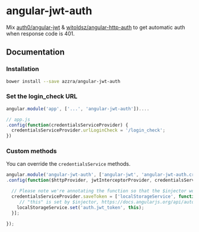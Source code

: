 # angular-jwt-auth
Mix [auth0/angular-jwt](https://github.com/auth0/angular-jwt) & [witoldsz/angular-http-auth](https://github.com/witoldsz/angular-http-auth) to get automatic auth when response code is 401.

## Documentation

### Installation

```sh
bower install --save azzra/angular-jwt-auth
```

### Set the login_check URL

```js
angular.module('app', ['...', 'angular-jwt-auth'])....
```

```js
// app.js
.config(function(credentialsServiceProvider) {
  credentialsServiceProvider.urlLoginCheck = '/login_check';
})
```

### Custom methods

You can override the `credentialsService` methods.

```js
angular.module('angular-jwt-auth', ['angular-jwt', 'angular-jwt-auth.credentials', 'LocalStorageModule'])
.config(function($httpProvider, jwtInterceptorProvider, credentialsServiceProvider) {

  // Please note we're annotating the function so that the $injector works when the file is minified
  credentialsServiceProvider.saveToken = ['localStorageService', function(localStorageService) {
     // "this" is set by $injector, https://docs.angularjs.org/api/auto/service/$injector
    localStorageService.set('auth.jwt_token', this);
  }];

});
```
